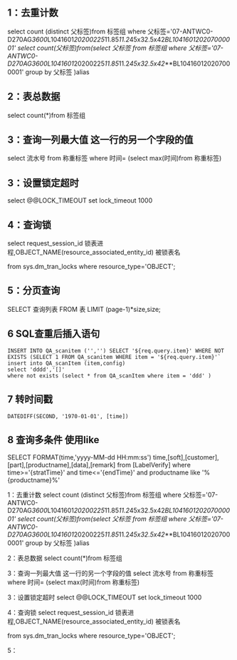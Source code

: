 ## 1：去重计数
select count (distinct 父标签)from 标签组 where 父标签='07-ANTWC0-D270AG*3600*L1041601*20200225*11.85*11.2*45x32.5x42***BL104160120207000001'
select count(父标签)from(select 父标签 from 标签组 where 父标签='07-ANTWC0-D270AG*3600*L1041601*20200225*11.85*11.2*45x32.5x42***BL104160120207000001' group by 父标签 )alias


## 2：表总数据
select count(*)from 标签组

## 3：查询一列最大值 这一行的另一个字段的值
select 流水号 from 称重标签 where 时间= (select max(时间)from 称重标签)

## 3：设置锁定超时
select @@LOCK_TIMEOUT
set lock_timeout 1000

## 4：查询锁
select   request_session_id   锁表进程,OBJECT_NAME(resource_associated_entity_id) 被锁表名  

from   sys.dm_tran_locks where resource_type='OBJECT';


## 5：分页查询
SELECT 查询列表 FROM 表 LIMIT (page-1)*size,size;

## 6 SQL查重后插入语句
    INSERT INTO QA_scanitem ('','') SELECT '${req.query.item}' WHERE NOT EXISTS (SELECT 1 FROM QA_scanitem WHERE item = '${req.query.item}'`
    insert into QA_scanItem (item,config) 
    select 'dddd','[]'
    where not exists (select * from QA_scanItem where item = 'ddd' )

## 7 转时间戳
    DATEDIFF(SECOND, '1970-01-01', [time])

## 8 查询多条件 使用like
SELECT FORMAT(time,'yyyy-MM-dd HH:mm:ss') time,[soft],[customer],[part],[productname],[data],[remark] from [LabelVerify] where time>='{stratTime}' and time<='{endTime}' and productname like '%{productname}%'

1：去重计数
select count (distinct 父标签)from 标签组 where 父标签='07-ANTWC0-D270AG*3600*L1041601*20200225*11.85*11.2*45x32.5x42***BL104160120207000001'
select count(父标签)from(select 父标签 from 标签组 where 父标签='07-ANTWC0-D270AG*3600*L1041601*20200225*11.85*11.2*45x32.5x42***BL104160120207000001' group by 父标签 )alias


2：表总数据
select count(*)from 标签组

3：查询一列最大值 这一行的另一个字段的值
select 流水号 from 称重标签 where 时间= (select max(时间)from 称重标签)

3：设置锁定超时
select @@LOCK_TIMEOUT
set lock_timeout 1000

4：查询锁
select   request_session_id   锁表进程,OBJECT_NAME(resource_associated_entity_id) 被锁表名  

from   sys.dm_tran_locks where resource_type='OBJECT';

5：
